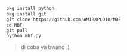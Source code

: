 ```python
pkg install python
pkg install git
git clone https://github.com/AMIRXPLOID/MBF
cd MBF
git pull
python mbf.py
```
> di coba ya bwang :)
